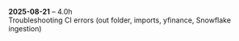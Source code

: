 
**2025-08-21** – 4.0h  
Troubleshooting CI errors (out folder, imports, yfinance, Snowflake ingestion)

